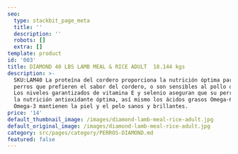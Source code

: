 ```yaml
---
seo:
  type: stackbit_page_meta
  title: ''
  description: ''
  robots: []
  extra: []
template: product
id: '003'
title: DIAMOND 40 LBS LAMB MEAL & RICE ADULT  18.144 kgs
description: >-
  SKU:LAM40 La proteína del cordero proporciona la nutrición óptima para los
  perros que prefieren el sabor del cordero, o son sensibles al pollo o al maíz.
  Los niveles garantizados de vitamina E y selenio aseguran que su perro reciba
  la nutrición antioxidante óptima, así mismo los ácidos grasos Omega-6 y
  Omega-3 mantienen la piel y el pelo sanos y brillantes.
price: '14'
default_thumbnail_image: /images/diamond-lamb-meal-rice-adult.jpg
default_original_image: /images/diamond-lamb-meal-rice-adult.jpg
category: src/pages/category/PERROS-DIAMOND.md
featured: false
---
```

